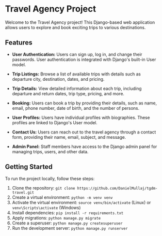# Travel Agency Project

Welcome to the Travel Agency project! This Django-based web application allows users to explore and book exciting trips to various destinations.

## Features

- **User Authentication:** Users can sign up, log in, and change their passwords. User authentication is integrated with Django's built-in User model.

- **Trip Listings:** Browse a list of available trips with details such as departure city, destination, dates, and pricing.

- **Trip Details:** View detailed information about each trip, including departure and return dates, trip type, pricing, and more.

- **Booking:** Users can book a trip by providing their details, such as name, email, phone number, date of birth, and the number of persons.

- **User Profiles:** Users have individual profiles with biographies. These profiles are linked to Django's User model.

- **Contact Us:** Users can reach out to the travel agency through a contact form, providing their name, email, subject, and message.

- **Admin Panel:** Staff members have access to the Django admin panel for managing trips, users, and other data.

## Getting Started

To run the project locally, follow these steps:

1. Clone the repository: `git clone https://github.com/DanielMullaj/tgdm-travel.git`
2. Create a virtual environment: `python -m venv venv`
3. Activate the virtual environment: `source venv/bin/activate` (Linux) or `venv\Scripts\activate` (Windows)
4. Install dependencies: `pip install -r requirements.txt`
5. Apply migrations: `python manage.py migrate`
6. Create a superuser: `python manage.py createsuperuser`
7. Run the development server: `python manage.py runserver`